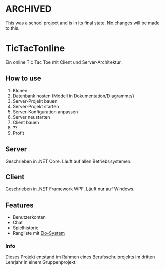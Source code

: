 # ARCHIVED

This was a school project and is in its final state. No changes will be made to this.

# TicTacTonline

Ein online Tic Tac Toe mit Client und Server-Architektur.

## How to use

1. Klonen
2. Datenbank hosten (Modell in Dokumentation/Diagramme/)
3. Server-Projekt bauen
4. Server-Projekt starten
5. Server-Konfiguration anpassen
6. Server neustarten
7. Client bauen
8. ??
9. Profit

## Server

Geschrieben in .NET Core. Läuft auf allen Betriebssystemen.

## Client

Geschrieben in .NET Framework WPF. Läuft nur auf Windows.

## Features

- Benutzerkonten
- Chat
- Spielhistorie
- Rangliste mit [Elo-System](https://de.wikipedia.org/wiki/Elo-Zahl)

### Info

Dieses Projekt entstand im Rahmen eines Berufsschulprojekts im dritten Lehrjahr in einem Gruppenprojekt.
